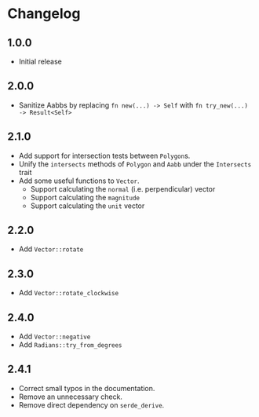 # Changelog

## 1.0.0
- Initial release

## 2.0.0
- Sanitize Aabbs by replacing `fn new(...) -> Self` with `fn try_new(...) -> Result<Self>`

## 2.1.0
- Add support for intersection tests between `Polygon`s.
- Unify the `intersects` methods of `Polygon` and `Aabb` under the `Intersects` trait
- Add some useful functions to `Vector`.
    - Support calculating the `normal` (i.e. perpendicular) vector
    - Support calculating the `magnitude`
    - Support calculating the `unit` vector

## 2.2.0
- Add `Vector::rotate`

## 2.3.0
- Add `Vector::rotate_clockwise`

## 2.4.0
- Add `Vector::negative`
- Add `Radians::try_from_degrees`

## 2.4.1
- Correct small typos in the documentation.
- Remove an unnecessary check.
- Remove direct dependency on `serde_derive`.
